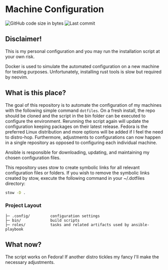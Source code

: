 # Machine Configuration
![GitHub code size in bytes](https://img.shields.io/github/languages/code-size/MarkoM-dot/.dotfiles)
![Last commit](https://img.shields.io/github/last-commit/MarkoM-dot/.dotfiles?color=orange)

## Disclaimer!
This is my personal configuration and you may run the installation script at your own risk.

Docker is used to simulate the automated configuration on a new machine for testing 
purposes. Unfortunately, installing rust tools is slow but required by
neovim.

## What is this place?

The goal of this repository is to automate the configuration of my machines with the following 
simple command `dotfiles`. On a fresh install, the repo should be cloned and the script in 
the bin folder can be executed to configure the environment. Rerunning the script
again will update the configuration keeping packages on their latest release. Fedora is the
preferred Linux distribution and more options will be added if I feel the need to distro-hop.
Furthermore, adjustments to configurations can now happen in a single repository as 
opposed to configuring each individual machine.

Ansible is responsible for downloading, updating, and maintaining my chosen configuration files.

This repository uses stow to create symbolic links for all relevant configuration files or folders.
If you wish to remove the symbolic links created by stow, execute the following command in your ~/.dotfiles 
directory:

```bash
stow -D .
```

### Project Layout


    ├─ .config/         configuration settings
    ├─ bin/             build scripts
    ├─ roles/           tasks and related artifacts used by ansible-playbook
    
## What now?

The script works on Fedora! If another distro tickles my fancy I'll make the necessary adjustments.
